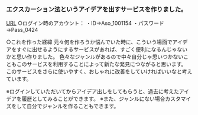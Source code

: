 ### エクスカーション法というアイデアを出すサービスを作りました。
[URL](http://aso2001154.icurus.jp/flont/hackfinal/title.html)
○ログイン時のアカウント：
・ID→Aso_1001154
・パスワード→Pass_0424

○これを作った経緯
元々何を作ろうか悩んでいた時に、こういう場面でアイデアをすぐに出せるようにするサービスがあれば、すごく便利になるんじゃないかと思い作りました。
色々なジャンルがあるので中々自分じゃ思いつかないこともこのサービスを利用することによって新たな発見につながると思います。
このサービスをさらに使いやすく、おしゃれに改善をしていければいいなと考えています。


※ログインしていただいてからアイデア出しをしてもらうと、過去に考えたアイデアを履歴としてみることができます。
※また、ジャンルにない場合カスタマイズをして自分でジャンルを作ることもできます。
